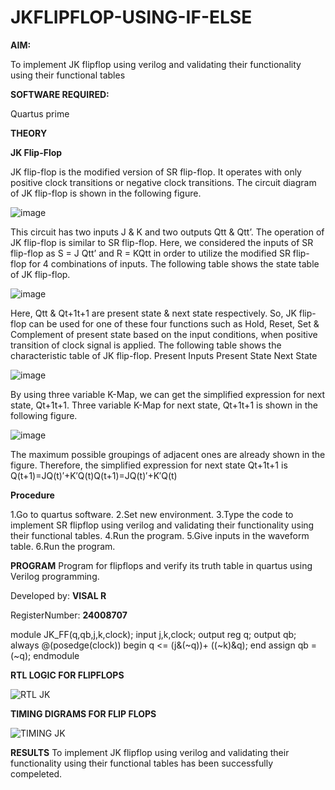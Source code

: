 # JKFLIPFLOP-USING-IF-ELSE

**AIM:** 

To implement  JK flipflop using verilog and validating their functionality using their functional tables

**SOFTWARE REQUIRED:**

Quartus prime

**THEORY**

**JK Flip-Flop**

JK flip-flop is the modified version of SR flip-flop. It operates with only positive clock transitions or negative clock transitions. The circuit diagram of JK flip-flop is shown in the following figure.

![image](https://github.com/naavaneetha/JKFLIPFLOP-USING-IF-ELSE/assets/154305477/a649c30b-232b-4558-b188-fd6c09845180)


This circuit has two inputs J & K and two outputs Qtt & Qtt’. The operation of JK flip-flop is similar to SR flip-flop. Here, we considered the inputs of SR flip-flop as S = J Qtt’ and R = KQtt in order to utilize the modified SR flip-flop for 4 combinations of inputs. The following table shows the state table of JK flip-flop.

![image](https://github.com/naavaneetha/JKFLIPFLOP-USING-IF-ELSE/assets/154305477/c4360742-e8a8-4937-b089-c46c0433f9a3)

 
Here, Qtt & Qt+1t+1 are present state & next state respectively. So, JK flip-flop can be used for one of these four functions such as Hold, Reset, Set & Complement of present state based on the input conditions, when positive transition of clock signal is applied. The following table shows the characteristic table of JK flip-flop. Present Inputs Present State Next State
 
![image](https://github.com/naavaneetha/JKFLIPFLOP-USING-IF-ELSE/assets/154305477/6c275261-a6d5-4c37-a3a7-1e88ca11c4cd)

By using three variable K-Map, we can get the simplified expression for next state, Qt+1t+1. Three variable K-Map for next state, Qt+1t+1 is shown in the following figure.
 
![image](https://github.com/naavaneetha/JKFLIPFLOP-USING-IF-ELSE/assets/154305477/5174f41b-0ce0-4329-a372-6d1943ea6673)

The maximum possible groupings of adjacent ones are already shown in the figure. Therefore, the simplified expression for next state Qt+1t+1 is Q(t+1)=JQ(t)′+K′Q(t)Q(t+1)=JQ(t)′+K′Q(t)

**Procedure**

1.Go to quartus software.
2.Set new environment. 
3.Type the code to implement SR flipflop using verilog and validating their functionality using their functional tables. 
4.Run the program. 
5.Give inputs in the waveform table. 
6.Run the program.

**PROGRAM**
Program for flipflops and verify its truth table in quartus using Verilog programming.

Developed by: **VISAL R**

RegisterNumber: **24008707**

module JK_FF(q,qb,j,k,clock);
input j,k,clock;
output reg q;
output qb;
always @(posedge(clock))
begin
q <= (j&(~q))+ ((~k)&q);
end
assign qb = (~q);
endmodule

**RTL LOGIC FOR FLIPFLOPS**

![RTL JK](https://github.com/user-attachments/assets/a3b798cb-b585-4b97-ad47-196f4b18943c)

**TIMING DIGRAMS FOR FLIP FLOPS**

![TIMING JK](https://github.com/user-attachments/assets/fe80a545-6065-4f9d-b8fd-61f2db543214)

**RESULTS**
To implement JK flipflop using verilog and validating their functionality using their functional tables has been successfully compeleted.
